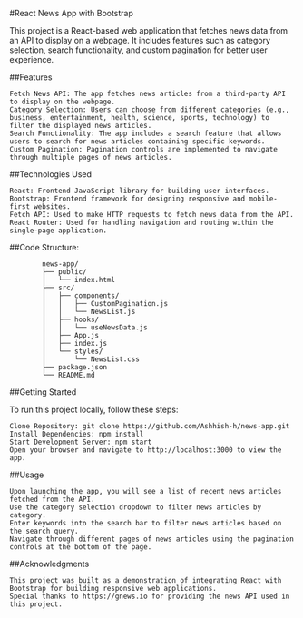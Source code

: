 #React News App with Bootstrap

This project is a React-based web application that fetches news data from an API to display on a webpage. It includes features such as category selection, search functionality, and custom pagination for better user experience.

##Features

    Fetch News API: The app fetches news articles from a third-party API to display on the webpage.
    Category Selection: Users can choose from different categories (e.g., business, entertainment, health, science, sports, technology) to filter the displayed news articles.
    Search Functionality: The app includes a search feature that allows users to search for news articles containing specific keywords.
    Custom Pagination: Pagination controls are implemented to navigate through multiple pages of news articles.

##Technologies Used

    React: Frontend JavaScript library for building user interfaces.
    Bootstrap: Frontend framework for designing responsive and mobile-first websites.
    Fetch API: Used to make HTTP requests to fetch news data from the API.
    React Router: Used for handling navigation and routing within the single-page application.

##Code Structure:

            news-app/
            ├── public/
            │   └── index.html
            ├── src/
            │   ├── components/
            │   │   ├── CustomPagination.js
            │   │   └── NewsList.js
            │   ├── hooks/
            │   │   └── useNewsData.js
            │   ├── App.js
            │   ├── index.js
            │   └── styles/
            │       └── NewsList.css
            ├── package.json
            └── README.md


##Getting Started

To run this project locally, follow these steps:

    Clone Repository: git clone https://github.com/Ashhish-h/news-app.git
    Install Dependencies: npm install
    Start Development Server: npm start
    Open your browser and navigate to http://localhost:3000 to view the app.

##Usage

    Upon launching the app, you will see a list of recent news articles fetched from the API.
    Use the category selection dropdown to filter news articles by category.
    Enter keywords into the search bar to filter news articles based on the search query.
    Navigate through different pages of news articles using the pagination controls at the bottom of the page.

##Acknowledgments

    This project was built as a demonstration of integrating React with Bootstrap for building responsive web applications.
    Special thanks to https://gnews.io for providing the news API used in this project.
